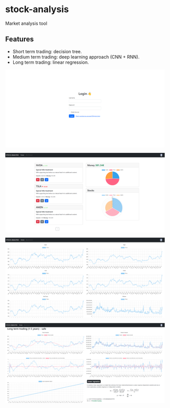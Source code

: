 # stock-analysis

Market analysis tool

## Features
* Short term trading: decision tree.
* Medium term trading: deep learning approach (CNN + RNN).
* Long term trading: linear regression.

![](img/img0.png)

![](img/img.png)

![](img/img2.png)

![](img/img3.png)
